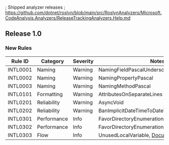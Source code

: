 ﻿; Shipped analyzer releases
; https://github.com/dotnet/roslyn/blob/main/src/RoslynAnalyzers/Microsoft.CodeAnalysis.Analyzers/ReleaseTrackingAnalyzers.Help.md

## Release 1.0

### New Rules

Rule ID | Category | Severity | Notes
--------|----------|----------|--------------------
INTL0001 | Naming | Warning | NamingFieldPascalUnderscore
INTL0002 | Naming | Warning | NamingPropertyPascal
INTL0003 | Naming | Warning | NamingMethodPascal
INTL0101 | Formatting | Warning | AttributesOnSeparateLines
INTL0201 | Reliability | Warning | AsyncVoid
INTL0202 | Reliability | Warning | BanImplicitDateTimeToDateTimeOffsetConversion
INTL0301 | Performance | Info | FavorDirectoryEnumerationCalls
INTL0302 | Performance | Info | FavorDirectoryEnumerationCalls
INTL0303 | Flow | Info | UnusedLocalVariable, [Documentation](https://github.com/IntelliTect/CodingGuidelines)